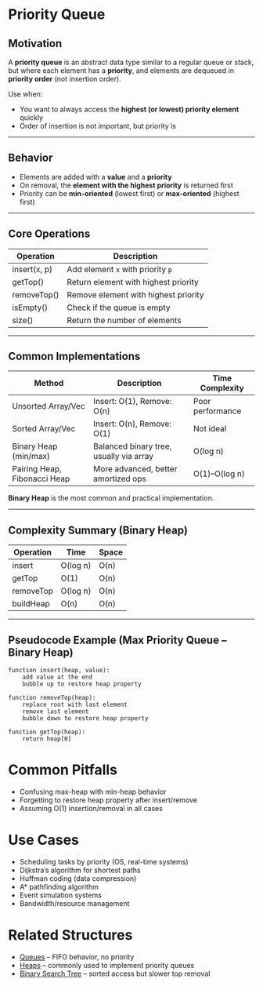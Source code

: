 # Priority Queue

## Motivation

A **priority queue** is an abstract data type similar to a regular queue or stack, but where each element has a **priority**, and elements are dequeued in **priority order** (not insertion order).

Use when:
- You want to always access the **highest (or lowest) priority element** quickly
- Order of insertion is not important, but priority is

---

## Behavior

- Elements are added with a **value** and a **priority**
- On removal, the **element with the highest priority** is returned first
- Priority can be **min-oriented** (lowest first) or **max-oriented** (highest first)

---

## Core Operations

| Operation      | Description                                |
|----------------|--------------------------------------------|
| insert(x, p)   | Add element `x` with priority `p`          |
| getTop()       | Return element with highest priority       |
| removeTop()    | Remove element with highest priority       |
| isEmpty()      | Check if the queue is empty                |
| size()         | Return the number of elements              |

---

## Common Implementations

| Method                       | Description                             | Time Complexity  |
|------------------------------|-----------------------------------------|------------------|
| Unsorted Array/Vec           | Insert: O(1), Remove: O(n)              | Poor performance |
| Sorted Array/Vec             | Insert: O(n), Remove: O(1)              | Not ideal        |
| Binary Heap (min/max)        | Balanced binary tree, usually via array | O(log n)         |
| Pairing Heap, Fibonacci Heap | More advanced, better amortized ops     | O(1)–O(log n)    |

**Binary Heap** is the most common and practical implementation.

---

## Complexity Summary (Binary Heap)

| Operation | Time     | Space |
|-----------|----------|-------|
| insert    | O(log n) | O(n)  |
| getTop    | O(1)     | O(n)  |
| removeTop | O(log n) | O(n)  |
| buildHeap | O(n)     | O(n)  |

---

## Pseudocode Example (Max Priority Queue – Binary Heap)

```pseudo
function insert(heap, value):
    add value at the end
    bubble up to restore heap property

function removeTop(heap):
    replace root with last element
    remove last element
    bubble down to restore heap property

function getTop(heap):
    return heap[0]
```

# Common Pitfalls
- Confusing max-heap with min-heap behavior
- Forgetting to restore heap property after insert/remove
- Assuming O(1) insertion/removal in all cases

# Use Cases
- Scheduling tasks by priority (OS, real-time systems)
- Dijkstra’s algorithm for shortest paths
- Huffman coding (data compression)
- A* pathfinding algorithm
- Event simulation systems
- Bandwidth/resource management

# Related Structures
- [Queues](04_Queues.md) – FIFO behavior, no priority
- [Heaps](12_Heaps.md) – commonly used to implement priority queues
- [Binary Search Tree](14_BST.md) – sorted access but slower top removal